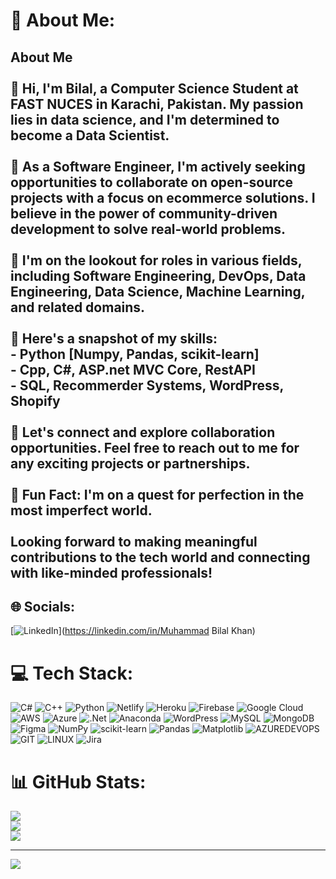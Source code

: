 # 💫 About Me:
## About Me<br><br>👋 Hi, I'm Bilal, a Computer Science Student at FAST NUCES in Karachi, Pakistan. My passion lies in data science, and I'm determined to become a Data Scientist.<br><br>🚀 As a Software Engineer, I'm actively seeking opportunities to collaborate on open-source projects with a focus on ecommerce solutions. I believe in the power of community-driven development to solve real-world problems.<br><br>💼 I'm on the lookout for roles in various fields, including Software Engineering, DevOps, Data Engineering, Data Science, Machine Learning, and related domains.<br><br>🔧 Here's a snapshot of my skills:<br>- Python [Numpy, Pandas, scikit-learn]<br>- Cpp, C#, ASP.net MVC Core, RestAPI<br>- SQL, Recommerder Systems, WordPress, Shopify<br><br>🤝 Let's connect and explore collaboration opportunities. Feel free to reach out to me for any exciting projects or partnerships.<br><br>🎯 Fun Fact: I'm on a quest for perfection in the most imperfect world.<br><br>Looking forward to making meaningful contributions to the tech world and connecting with like-minded professionals!<br>


## 🌐 Socials:
[![LinkedIn](https://img.shields.io/badge/LinkedIn-%230077B5.svg?logo=linkedin&logoColor=white)](https://linkedin.com/in/Muhammad Bilal Khan) 

# 💻 Tech Stack:
![C#](https://img.shields.io/badge/c%23-%23239120.svg?style=for-the-badge&logo=c-sharp&logoColor=white) ![C++](https://img.shields.io/badge/c++-%2300599C.svg?style=for-the-badge&logo=c%2B%2B&logoColor=white) ![Python](https://img.shields.io/badge/python-3670A0?style=for-the-badge&logo=python&logoColor=ffdd54) ![Netlify](https://img.shields.io/badge/netlify-%23000000.svg?style=for-the-badge&logo=netlify&logoColor=#00C7B7) ![Heroku](https://img.shields.io/badge/heroku-%23430098.svg?style=for-the-badge&logo=heroku&logoColor=white) ![Firebase](https://img.shields.io/badge/firebase-%23039BE5.svg?style=for-the-badge&logo=firebase) ![Google Cloud](https://img.shields.io/badge/GoogleCloud-%234285F4.svg?style=for-the-badge&logo=google-cloud&logoColor=white) ![AWS](https://img.shields.io/badge/AWS-%23FF9900.svg?style=for-the-badge&logo=amazon-aws&logoColor=white) ![Azure](https://img.shields.io/badge/azure-%230072C6.svg?style=for-the-badge&logo=microsoftazure&logoColor=white) ![.Net](https://img.shields.io/badge/.NET-5C2D91?style=for-the-badge&logo=.net&logoColor=white) ![Anaconda](https://img.shields.io/badge/Anaconda-%2344A833.svg?style=for-the-badge&logo=anaconda&logoColor=white) ![WordPress](https://img.shields.io/badge/WordPress-%23117AC9.svg?style=for-the-badge&logo=WordPress&logoColor=white) ![MySQL](https://img.shields.io/badge/mysql-%2300000f.svg?style=for-the-badge&logo=mysql&logoColor=white) ![MongoDB](https://img.shields.io/badge/MongoDB-%234ea94b.svg?style=for-the-badge&logo=mongodb&logoColor=white) ![Figma](https://img.shields.io/badge/figma-%23F24E1E.svg?style=for-the-badge&logo=figma&logoColor=white) ![NumPy](https://img.shields.io/badge/numpy-%23013243.svg?style=for-the-badge&logo=numpy&logoColor=white) ![scikit-learn](https://img.shields.io/badge/scikit--learn-%23F7931E.svg?style=for-the-badge&logo=scikit-learn&logoColor=white) ![Pandas](https://img.shields.io/badge/pandas-%23150458.svg?style=for-the-badge&logo=pandas&logoColor=white) ![Matplotlib](https://img.shields.io/badge/Matplotlib-%23ffffff.svg?style=for-the-badge&logo=Matplotlib&logoColor=black) ![AZUREDEVOPS](https://img.shields.io/badge/azuredevops-0078D7.svg?style=for-the-badge&logo=azuredevops&logoColor=white&color=%230078D7) ![GIT](https://img.shields.io/badge/Git-fc6d26?style=for-the-badge&logo=git&logoColor=white) ![LINUX](https://img.shields.io/badge/Linux-FCC624?style=for-the-badge&logo=linux&logoColor=black) ![Jira](https://img.shields.io/badge/jira-%230A0FFF.svg?style=for-the-badge&logo=jira&logoColor=white)
# 📊 GitHub Stats:
![](https://github-readme-stats.vercel.app/api?username=Muhammad-Bilal-Khan&theme=dark&hide_border=false&include_all_commits=false&count_private=true)<br/>
![](https://github-readme-streak-stats.herokuapp.com/?user=Muhammad-Bilal-Khan&theme=dark&hide_border=false)<br/>
![](https://github-readme-stats.vercel.app/api/top-langs/?username=Muhammad-Bilal-Khan&theme=dark&hide_border=false&include_all_commits=false&count_private=true&layout=compact)

---
[![](https://visitcount.itsvg.in/api?id=Muhammad-Bilal-Khan&icon=0&color=0)](https://visitcount.itsvg.in)

<!-- Proudly created with GPRM ( https://gprm.itsvg.in ) -->
